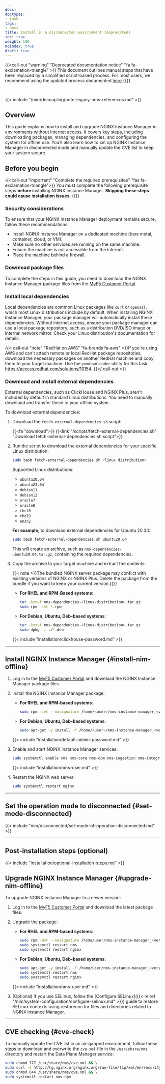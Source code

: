 ```yaml
---
docs: 
doctypes:
- task
tags:
- docs
title: Install in a disconnected environment (deprecated)
toc: true
weight: 100
noindex: true
draft: true
---
```


{{<call-out "warning" "Deprecated documentation notice" "fa fa-exclamation-triangle" >}}
This document outlines manual steps that have been replaced by a simplified script-based process. For most users, we recommend using the updated process documented [here](<link-to-new-doc>).{{</call-out>}}

<br>

{{< include "/nim/decoupling/note-legacy-nms-references.md" >}}

## Overview

This guide explains how to install and upgrade NGINX Instance Manager in environments without Internet access. It covers key steps, including downloading packages, managing dependencies, and configuring the system for offline use. You’ll also learn how to set up NGINX Instance Manager in disconnected mode and manually update the CVE list to keep your system secure.

## Before you begin

{{<call-out "important" "Complete the required prerequisites" "fas fa-exclamation-triangle">}}
You must complete the following prerequisite steps **before** installing NGINX Instance Manager. **Skipping these steps could cause installation issues**.
{{</call-out>}}

### Security considerations

To ensure that your NGINX Instance Manager deployment remains secure, follow these recommendations:

- Install NGINX Instance Manager on a dedicated machine (bare metal, container, cloud, or VM).
- Make sure no other services are running on the same machine.
- Ensure the machine is not accessible from the Internet.
- Place the machine behind a firewall.

### Download package files

To complete the steps in this guide, you need to download the NGINX Instance Manager package files from the [MyF5 Customer Portal](https://account.f5.com/myf5).

### Install local dependencies

Local dependencies are common Linux packages like `curl` or `openssl`, which most Linux distributions include by default. When installing NGINX Instance Manager, your package manager will automatically install these dependencies. Without internet access, ensure your package manager can use a local package repository, such as a distribution DVD/ISO image or internal network mirror. Check your Linux distribution's documentation for details.

{{< call-out "note" "RedHat on AWS" "fa-brands fa-aws" >}}If you're using AWS and can't attach remote or local RedHat package repositories, download the necessary packages on another RedHat machine and copy them to your target machine. Use the `yumdownloader` utility for this task: 
<https://access.redhat.com/solutions/10154>.
{{</ call-out >}}

### Download and install external dependencies

External dependencies, such as ClickHouse and NGINX Plus, aren't included by default in standard Linux distributions. You need to manually download and transfer these to your offline system.

To download external dependencies:

1. Download the `fetch-external-dependencies.sh` script:

    {{<fa "download">}} {{<link "/scripts/fetch-external-dependencies.sh" "Download fetch-external-dependencies.sh script">}}

2. Run the script to download the external dependencies for your specific Linux distribution:

    ```bash
    sudo bash fetch-external-dependencies.sh <linux distribution>
    ```

    Supported Linux distributions:

    - `ubuntu20.04`
    - `ubuntu22.04`
    - `debian11`
    - `debian12`
    - `oracle7`
    - `oracle8`
    - `rhel8`
    - `rhel9`
    - `amzn2`

    **For example**, to download external dependencies for Ubuntu 20.04:

    ```bash
    sudo bash fetch-external-dependencies.sh ubuntu20.04
    ```

    This will create an archive, such as `nms-dependencies-ubuntu20.04.tar.gz`, containing the required dependencies.

3. Copy the archive to your target machine and extract the contents:

    {{< note >}}The bundled NGINX server package may conflict with existing versions of NGINX or NGINX Plus. Delete the package from the bundle if you want to keep your current version.{{</note >}}

    - **For RHEL and RPM-Based systems**:

        ```bash
        tar -kzxvf nms-dependencies-<linux-distribution>.tar.gz
        sudo rpm -ivh *.rpm
        ```

    - **For Debian, Ubuntu, Deb-based systems**:

        ```bash
        tar -kzxvf nms-dependencies-<linux-distribution>.tar.gz
        sudo dpkg -i ./*.deb
        ```

    {{< include "installation/clickhouse-password.md" >}}

---

## Install NGINX Instance Manager {#install-nim-offline}

1. Log in to the [MyF5 Customer Portal](https://account.f5.com/myf5) and download the NGINX Instance Manager package files.

2. Install the NGINX Instance Manager package:

   - **For RHEL and RPM-based systems**:

        ```bash
        sudo rpm -ivh --nosignature /home/<user>/nms-instance-manager_<version>.x86_64.rpm
        ```

   - **For Debian, Ubuntu, Deb-based systems**:

        ```bash
        sudo apt-get -y install -f /home/<user>/nms-instance-manager_<version>_amd64.deb
        ```

    {{< include "installation/default-admin-password.md" >}}

3. Enable and start NGINX Instance Manager services:

    ```bash
    sudo systemctl enable nms nms-core nms-dpm nms-ingestion nms-integrations --now
    ```

    {{< include "installation/nms-user.md" >}}

4. Restart the NGINX web server:

   ```bash
   sudo systemctl restart nginx
   ```

---

## Set the operation mode to disconnected {#set-mode-disconnected}

{{< include "nim/disconnected/set-mode-of-operation-disconnected.md" >}}

---

## Post-installation steps (optional)

{{< include "installation/optional-installation-steps.md"  >}}

## Upgrade NGINX Instance Manager {#upgrade-nim-offline}

To upgrade NGINX Instance Manager to a newer version:

1. Log in to the [MyF5 Customer Portal](https://account.f5.com/myf5) and download the latest package files.
2. Upgrade the package:
   - **For RHEL and RPM-based systems**:

        ``` bash
        sudo rpm -Uvh --nosignature /home/user/nms-instance-manager_<version>.x86_64.rpm
        sudo systemctl restart nms
        sudo systemctl restart nginx
        ```

   - **For Debian, Ubuntu, Deb-based systems**:

        ```bash
        sudo apt-get -y install -f /home/user/nms-instance-manager_<version>_amd64.deb
        sudo systemctl restart nms
        sudo systemctl restart nginx
        ```

    {{< include "installation/nms-user.md"  >}}

3.	(Optional) If you use SELinux, follow the [Configure SELinux]({{< relref "/nim/system-configuration/configure-selinux.md"  >}}) guide to restore SELinux contexts using restorecon for files and directories related to NGINX Instance Manager.

---

## CVE checking {#cve-check}

To manually update the CVE list in an air-gapped environment, follow these steps to download and overwrite the `cve.xml` file in the `/usr/share/nms` directory and restart the Data Plane Manager service:

```bash
sudo chmod 777 /usr/share/nms/cve.xml && \
sudo curl -s http://hg.nginx.org/nginx.org/raw-file/tip/xml/en/security_advisories.xml > /usr/share/nms/cve.xml && \
sudo chmod 644 /usr/share/nms/cve.xml && \
sudo systemctl restart nms-dpm
```

